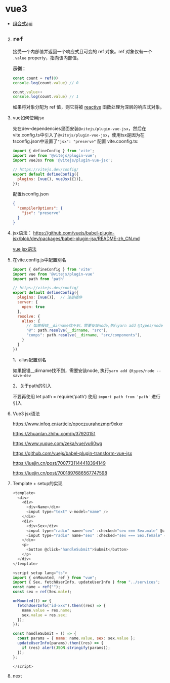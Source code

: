 # vue3

* [组合式api](https://v3.cn.vuejs.org/guide/composition-api-introduction.html#%E7%8B%AC%E7%AB%8B%E7%9A%84-computed-%E5%B1%9E%E6%80%A7)

  

2. ## `ref`

   接受一个内部值并返回一个响应式且可变的 ref 对象。ref 对象仅有一个 `.value` property，指向该内部值。

   **示例：**

   ```js
   const count = ref(0)
   console.log(count.value) // 0
   
   count.value++
   console.log(count.value) // 1
   ```

   如果将对象分配为 ref 值，则它将被 [reactive](https://v3.cn.vuejs.org/api/basic-reactivity.html#reactive) 函数处理为深层的响应式对象。



3. vue如何使用jsx

    先在dev-dependencies里面安装`@vitejs/plugin-vue-jsx`，然后在vite.config.ts中引入了`@vitejs/plugin-vue-jsx`，使用tsx是因为在tsconfig.json中设置了`"jsx": "preserve"`
   配置 vite.coonfig.ts:

   ```js
   import { defineConfig } from 'vite';
   import vue from '@vitejs/plugin-vue';
   import vueJsx from '@vitejs/plugin-vue-jsx';
   
   // https://vitejs.dev/config/
   export default defineConfig({
     plugins: [vue(), vueJsx({})],
   });
   ```

   配置tsconfig.json

   ```json
   {
     "compilerOptions": {
       "jsx": "preserve"
     }
   }
   ```

   

4. jsx语法：
   https://github.com/vuejs/babel-plugin-jsx/blob/dev/packages/babel-plugin-jsx/README-zh_CN.md

   [vue jsx语法](https://cn.vuejs.org/v2/guide/render-function.html)

5. 在vite.config.js中配置别名

   ```js
   import { defineConfig } from 'vite'
   import vue from '@vitejs/plugin-vue'
   import path from 'path'
   
   // https://vitejs.dev/config/
   export default defineConfig({
     plugins: [vue()],  // 注册插件
     server: {
       open: true
     },
     resolve: {
       alias: {
         // 如果报错__dirname找不到，需要安装node,执行yarn add @types/node --save-dev
         "@": path.resolve(__dirname, "src"),
         "comps": path.resolve(__dirname, "src/components"),
       }
     }
   })
   ```

   1、alias配置别名

   如果报错__dirname找不到，需要安装node,
   执行`yarn add @types/node --save-dev`

   2、关于path的引入

   不要再使用 let path = require(‘path’)
   使用 `import path from 'path'` 进行引入

   

6. Vue3 jsx语法

   https://www.infoq.cn/article/opoczuurahozmpr9xkxr

   https://zhuanlan.zhihu.com/p/37920151

   https://www.yuque.com/zeka/vue/vu60wg	

   https://github.com/vuejs/babel-plugin-transform-vue-jsx

   https://juejin.cn/post/7007731144418394149

   https://juejin.cn/post/7001897686567747598

7. Template + setup的实现

   ```js
   <template>
     <div>
       <div>
         <div>Name</div>
         <input type="text" v-model="name" />
       </div>
       <div>
         <div>Sex</div>
         <input type="radio" name="sex" :checked="sex === Sex.male" @click="() => sex = Sex.male" />Male
         <input type="radio" name="sex" :checked="sex === Sex.female" @click="() => sex = Sex.female" />Female
       </div>
       <p>
         <button @click="handleSubmit">Submit</button>
       </p>
     </div>
   </template>
   
   <script setup lang="ts">
   import { onMounted, ref } from "vue";
   import { Sex, fetchUserInfo, updateUserInfo } from "../services";
   const name = ref("");
   const sex = ref(Sex.male);
   
   onMounted(() => {
     fetchUserInfo("id-xxx").then((res) => {
       name.value = res.name;
       sex.value = res.sex;
     });
   });
   
   const handleSubmit = () => {
     const params = { name: name.value, sex: sex.value };
     updateUserInfo(params).then((res) => {
       if (res) alert(JSON.stringify(params));
     });
   };
   
   </script>
   ```

   

8. next

   



